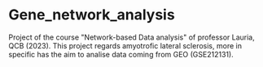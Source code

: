 # Gene_network_analysis

Project of the course "Network-based Data analysis" of professor Lauria, QCB (2023).
This project regards amyotrofic lateral sclerosis, more in specific has the aim to analise data coming from GEO (GSE212131).
